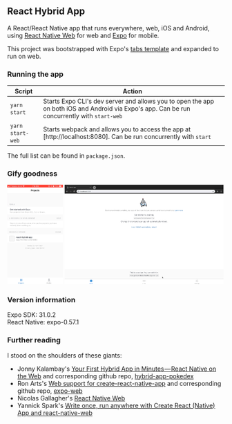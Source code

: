 ## React Hybrid App

A React/React Native app that runs everywhere, web, iOS and Android, using
[React Native Web](https://github.com/necolas/react-native-web) for web and
[Expo](https://docs.expo.io/) for mobile.

This project was bootstrapped with Expo's [tabs template](https://docs.expo.io/versions/latest/guides/up-and-running.html) and expanded to run on web.

### Running the app
Script | Action
-------|-------
`yarn start` | Starts Expo CLI's dev server and allows you to open the app on both iOS and Android via Expo's app. Can be run concurrently with `start-web`
`yarn start-web` | Starts webpack and allows you to access the app at [http://localhost:8080]. Can be run concurrently with `start`
The full list can be found in `package.json`.

### Gify goodness
[<img src='https://raw.githubusercontent.com/charlottetan/react-hybrid-app/master/_screenshots/ios.gif' width='25.65%'>](https://raw.githubusercontent.com/charlottetan/react-hybrid-app/master/_screenshots/ios.gif) [<img src='https://raw.githubusercontent.com/charlottetan/react-hybrid-app/master/_screenshots/web.gif' width='73%'>](https://raw.githubusercontent.com/charlottetan/react-hybrid-app/master/_screenshots/web.gif)

### Version information
Expo SDK: 31.0.2<br/>
React Native: expo-0.57.1

### Further reading
I stood on the shoulders of these giants:
* Jonny Kalambay's [Your First Hybrid App in Minutes — React Native on the Web](https://medium.com/@jonnykalambay/your-first-hybrid-app-in-15-minutes-react-native-on-the-web-2cc2646051e) and corresponding github repo, [hybrid-app-pokedex](https://github.com/jonnyk20/hybrid-app-pokedex)
* Ron Arts's [Web support for create-react-native-app](https://medium.com/@ron.arts/web-support-for-create-react-native-app-80b16f930326) and corresponding github repo, [expo-web](https://github.com/raarts/expo-web)
* Nicolas Gallagher's [React Native Web](https://github.com/necolas/react-native-web)
* Yannick Spark's [Write once, run anywhere with Create React (Native) App and react-native-web](https://medium.com/@yannickdot/write-once-run-anywhere-with-create-react-native-app-and-react-native-web-ad40db63eed0)
